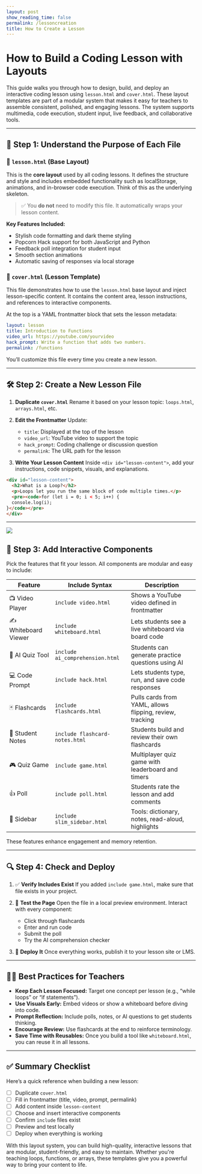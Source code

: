```yaml
---
layout: post 
show_reading_time: false
permalink: /lessoncreation
title: How to Create a Lesson
---
```


# How to Build a Coding Lesson with Layouts

This guide walks you through how to design, build, and deploy an interactive coding lesson using `lesson.html` and `cover.html`. These layout templates are part of a modular system that makes it easy for teachers to assemble consistent, polished, and engaging lessons. The system supports multimedia, code execution, student input, live feedback, and collaborative tools.

---

## 📁 Step 1: Understand the Purpose of Each File

### 🧩 `lesson.html` (Base Layout)

This is the **core layout** used by all coding lessons. It defines the structure and style and includes embedded functionality such as localStorage, animations, and in-browser code execution. Think of this as the underlying skeleton.

> ✅ You **do not** need to modify this file. It automatically wraps your lesson content.

**Key Features Included:**

* Stylish code formatting and dark theme styling
* Popcorn Hack support for both JavaScript and Python
* Feedback poll integration for student input
* Smooth section animations
* Automatic saving of responses via local storage

### 🧪 `cover.html` (Lesson Template)

This file demonstrates how to use the `lesson.html` base layout and inject lesson-specific content. It contains the content area, lesson instructions, and references to interactive components.

At the top is a YAML frontmatter block that sets the lesson metadata:

```yaml
layout: lesson
title: Introduction to Functions
video_url: https://youtube.com/yourvideo
hack_prompt: Write a function that adds two numbers.
permalink: /functions
```

You’ll customize this file every time you create a new lesson.

---

## 🛠️ Step 2: Create a New Lesson File

1. **Duplicate `cover.html`**
   Rename it based on your lesson topic: `loops.html`, `arrays.html`, etc.

2. **Edit the Frontmatter**
   Update:

   * `title`: Displayed at the top of the lesson
   * `video_url`: YouTube video to support the topic
   * `hack_prompt`: Coding challenge or discussion question
   * `permalink`: The URL path for the lesson

3. **Write Your Lesson Content**
   Inside `<div id="lesson-content">`, add your instructions, code snippets, visuals, and explanations.

```html
<div id="lesson-content">
  <h2>What is a Loop?</h2>
  <p>Loops let you run the same block of code multiple times.</p>
  <pre><code>for (let i = 0; i < 5; i++) {
  console.log(i);
}</code></pre>
</div>
```

---

<img src="{{site.baseurl}}/images/featureflowchart.jpeg">

## 🧩 Step 3: Add Interactive Components

Pick the features that fit your lesson. All components are modular and easy to include:

| Feature              | Include Syntax                  | Description                                              |
| -------------------- | ------------------------------- | -------------------------------------------------------- |
| 📺 Video Player      | `include video.html`            | Shows a YouTube video defined in frontmatter             |
| ✍️ Whiteboard Viewer | `include whiteboard.html`       | Lets students see a live whiteboard via board code       |
| 🤖 AI Quiz Tool      | `include ai_comprehension.html` | Students can generate practice questions using AI        |
| 💻 Code Prompt       | `include hack.html`             | Lets students type, run, and save code responses         |
| 🃏 Flashcards        | `include flashcards.html`       | Pulls cards from YAML, allows flipping, review, tracking |
| 📝 Student Notes     | `include flashcard-notes.html`  | Students build and review their own flashcards           |
| 🎮 Quiz Game         | `include game.html`             | Multiplayer quiz game with leaderboard and timers        |
| 👍 Poll              | `include poll.html`             | Students rate the lesson and add comments                |
| 🧠 Sidebar           | `include slim_sidebar.html`     | Tools: dictionary, notes, read-aloud, highlights         |

These features enhance engagement and memory retention.

---

## 🔍 Step 4: Check and Deploy

1. ✅ **Verify Includes Exist**
   If you added `include game.html`, make sure that file exists in your project.

2. 🧪 **Test the Page**
   Open the file in a local preview environment. Interact with every component:

   * Click through flashcards
   * Enter and run code
   * Submit the poll
   * Try the AI comprehension checker

3. 🚀 **Deploy It**
   Once everything works, publish it to your lesson site or LMS.

---

## 👩‍🏫 Best Practices for Teachers

* **Keep Each Lesson Focused:** Target one concept per lesson (e.g., “while loops” or “if statements”).
* **Use Visuals Early:** Embed videos or show a whiteboard before diving into code.
* **Prompt Reflection:** Include polls, notes, or AI questions to get students thinking.
* **Encourage Review:** Use flashcards at the end to reinforce terminology.
* **Save Time with Reusables:** Once you build a tool like `whiteboard.html`, you can reuse it in all lessons.

---

## ✅ Summary Checklist

Here’s a quick reference when building a new lesson:

* [ ] Duplicate `cover.html`
* [ ] Fill in frontmatter (title, video, prompt, permalink)
* [ ] Add content inside `lesson-content`
* [ ] Choose and insert interactive components
* [ ] Confirm `include` files exist
* [ ] Preview and test locally
* [ ] Deploy when everything is working

With this layout system, you can build high-quality, interactive lessons that are modular, student-friendly, and easy to maintain. Whether you're teaching loops, functions, or arrays, these templates give you a powerful way to bring your content to life.
